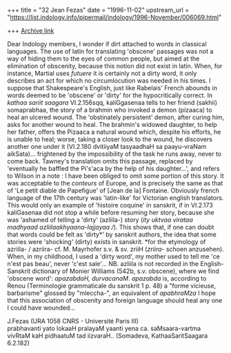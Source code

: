 +++
title = "32 Jean Fezas"
date = "1996-11-02"
upstream_url = "https://list.indology.info/pipermail/indology/1996-November/006069.html"

+++
[Archive link](https://list.indology.info/pipermail/indology/1996-November/006069.html)

Dear Indology members,
        I wonder if dirt attached to words in classical languages. The use
of latin for translating 'obscene' passages was not a way of hiding them to
the eyes of common people, but aimed at the elimination of obscenity,
because this notion did not exist in latin. When, for instance, Martial uses
_futuere_ it is certainly not a dirty word, it only describes an act for
which no circumlocution was needed in his times. I suppose that
Shakespeare's English, just like Rabelais' French abounds in words deemed to
be 'obscene' or 'dirty' for the hypocritically correct. 
          In _kathaa sariit saagara_ VI.2.156sqq, kaliGgasenaa tells to her
friend (sakhii) somaprabhaa, the story of a brahmin who invoked a demon
(pizaaca) to heal an ulcered wound. The 'obstinately persistent' demon,
after curing him, asks for another wound to heal. The brahmin's widowed
daughter, to help her father, offers the Pizaaca a natural wound which,
despite his efforts, he is unable to heal; worse, taking a closer look to
the wound, he discovers another one under it (VI.2.180 dvitiiyaM tasyaadhaH
sa paayu-vraNam aikSata)... frightened by the impossibility of the task he
runs away, never to come back.
        Tawney's translation omits this passage, replaced by 'eventually he
baffled the Pi's'aca by the help of his daughter...', and refers to Wilson
in a note : I have been obliged to omit some portion of this story. It was
acceptable to the _conteurs_ of Europe, and is precisely the same as that of
'Le petit diable de Papefigue' of [Jean de la] Fontaine. Obviously french
language of the 17th century was 'latin-like' for Victorian english translators.
        This would only an example of 'histoire coquine' in sanskrit, if in
VI.2.173 kaliGasenaa did not stop a while before resuming her story, because
she was 'ashamed of telling a 'dirty' (azliila-) story (_ity uktvaa virataa
madhyaad azliilaakhyaana-lajjayaa /_). This shows that, if one can doubt
that words could be felt as 'dirty*' by sanskrit authors, the idea that some
stories were 'shocking' (dirty) exists in sanskrit. 
*for the etymology of azriila- / azriira- cf. M. Mayrhofer s.v. & sv. zriiH
(_zriira-_ schoen anzusehen). When, in my childhood, I used a 'dirty word',
my mother used to tell me 'ce n'est pas beau', never 'c'est sale'...
NB. azliila is not recorded in the English-Sanskrit dictionary of Monier
Williams (542b, s.v. obscene), where we find 'obscene word': _apazabdaH,
durvacanaM_.
_apazabda_ is, according to Renou (Terminologie grammaticale du sanskrit 1
p. 48) a "forme vicieuse, barbarisme" glossed by "mleccha-", an equivalent
of _apabhraMza_ I hope that this association of obscenity and foreign
language should heal any one I could have wounded...

J.Fezas 
(URA 1058 CNRS - Université Paris III)  
        prabhavanti yato lokaaH pralayaM yaanti yena ca.
        saMsaara-vartma vivRtaM kaH pidhaatuM tad iizvaraH..
(Somadeva, KathaaSaritSaagara 6.2.182)





